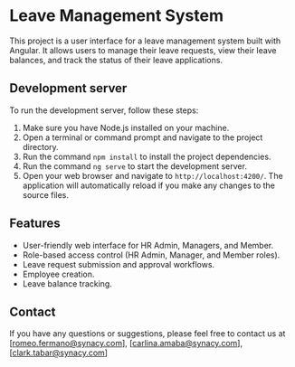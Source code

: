 # Leave Management System

This project is a user interface for a leave management system built with Angular. It allows users to manage their leave
requests, view their leave balances, and track the status of their leave applications.

## Development server

To run the development server, follow these steps:

1. Make sure you have Node.js installed on your machine.
2. Open a terminal or command prompt and navigate to the project directory.
3. Run the command `npm install` to install the project dependencies.
4. Run the command `ng serve` to start the development server.
5. Open your web browser and navigate to `http://localhost:4200/`. The application will automatically reload if you make
   any changes to the source files.

## Features

- User-friendly web interface for HR Admin, Managers, and Member.
- Role-based access control (HR Admin, Manager, and Member roles).
- Leave request submission and approval workflows.
- Employee creation.
- Leave balance tracking.

## Contact

If you have any questions or suggestions, please feel free to contact us
at [romeo.fermano@synacy.com], [carlina.amaba@synacy.com], [clark.tabar@synacy.com]
